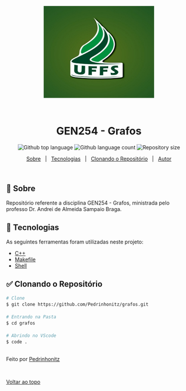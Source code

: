 <div align="center" id="top"> 
  <img src="./img/logo.jpg" alt="img-logo" style="width:300px; height:250px;" />

  &#xa0;

</div>

<h1 align="center">GEN254 - Grafos</h1>

<p align="center">
  <img alt="Github top language" src="https://img.shields.io/github/languages/top/Pedrinhonitz/grafos?color=56BEB8">

  <img alt="Github language count" src="https://img.shields.io/github/languages/count/Pedrinhonitz/grafos?color=56BEB8">

  <img alt="Repository size" src="https://img.shields.io/github/repo-size/Pedrinhonitz/grafos?color=56BEB8">

</p>

<p align="center">
  <a href="#dart-sobre">Sobre</a> &#xa0; | &#xa0; 
  <a href="#rocket-tecnologias">Tecnologias</a> &#xa0; | &#xa0;
  <a href="#white_check_mark-clonando-o-repositório">Clonando o Repositório</a> &#xa0; | &#xa0;
  <a href="https://github.com/Pedrinhonitz" target="_blank">Autor</a>
</p>

<br>

## :dart: Sobre ##
Repositório referente a disciplina GEN254 - Grafos, ministrada pelo professo Dr. Andrei de Almeida Sampaio Braga.

## :rocket: Tecnologias ##

As seguintes ferramentas foram utilizadas neste projeto:

- [C++](https://cplusplus.com/)
- [Makefile](https://www.gnu.org/software/make/manual/make.html)
- [Shell](https://en.wikipedia.org/wiki/Shell_script)


## :white_check_mark: Clonando o Repositório ##
```bash
# Clone
$ git clone https://github.com/Pedrinhonitz/grafos.git

# Entrando na Pasta
$ cd grafos

# Abrindo no VScode
$ code .
```

<br>
Feito por <a href="https://github.com/Pedrinhonitz" target="_blank">Pedrinhonitz</a>

&#xa0;

<a href="#top">Voltar ao topo</a>